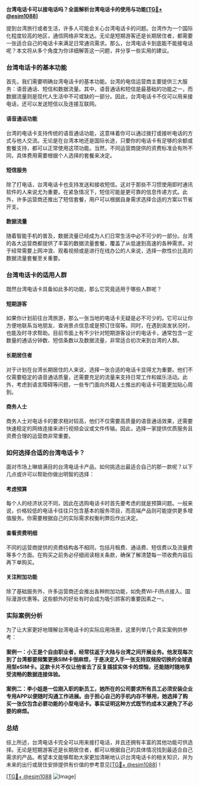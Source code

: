 **台湾电话卡可以接电话吗？全面解析台湾电话卡的使用与功能[[TG💪+ @esim1088](https://t.me/s/esim1088)]**

提到台湾旅行或者生活，许多人可能会关心台湾电话卡的问题。台湾作为一个国际化程度较高的地区，通信网络非常发达。无论是短期游客还是长期居住者，都需要一张适合自己的电话卡来满足日常通讯需求。那么，台湾电话卡到底能不能接电话呢？本文将从多个角度为你详细解答这一问题，并分享一些实用的建议。

### 台湾电话卡的基本功能

首先，我们需要明确台湾电话卡的基本功能。台湾的电信运营商主要提供三大服务：语音通话、短信和数据流量。其中，语音通话和短信是最基础的功能之一，而数据流量则是现代人生活中不可或缺的一部分。因此，台湾电话卡不仅可以用来接电话，还可以发送短信以及连接互联网。

#### 语音通话功能
台湾的电话卡支持传统的语音通话功能，这意味着你可以通过拨打或接听电话的方式与他人交流。无论是在台湾本地还是国际长途，只要你的电话卡有足够的余额或套餐支持，都可以正常使用这项功能。当然，不同运营商提供的资费标准会有所不同，具体费用需要根据个人选择的套餐来决定。

#### 短信服务
除了打电话，台湾电话卡也支持发送和接收短信。这对于那些不习惯使用即时通讯软件的人来说尤为重要。在紧急情况下，短信可能是更可靠的信息传递方式。此外，许多运营商还推出了短信套餐，用户可以根据自身需求选择合适的方案以节省开支。

#### 数据流量
随着智能手机的普及，数据流量已经成为人们日常生活中必不可少的一部分。台湾的各大运营商都提供了丰富的数据流量套餐，覆盖了从低速到高速的各种需求。对于经常需要上网冲浪、观看视频或是进行在线办公的人来说，选择一款性价比高的数据流量套餐至关重要。

### 台湾电话卡的适用人群

既然台湾电话卡具备如此多的功能，那么它究竟适用于哪些人群呢？

#### 短期游客
如果你计划前往台湾旅游，那么一张当地的电话卡无疑是必不可少的。它可以让你方便地联系当地朋友、查询景点信息或是预订住宿等。同时，在遇到突发状况时，也能及时寻求帮助。目前市面上有不少针对短期游客设计的电话卡，通常包含一定数量的通话分钟数、短信条数以及数据流量，非常适合初次来到台湾的人群。

#### 长期居住者
对于计划在台湾长期居住的人来说，选择一张合适的电话卡显得尤为重要。他们不仅需要稳定的语音通话质量，还需要充足的流量来支持日常工作和娱乐活动。此外，考虑到语言障碍等问题，一些专门面向外籍人士推出的电话卡可能更加贴心周到。

#### 商务人士
商务人士对电话卡的要求相对较高，他们不仅需要高质量的语音通话效果，还需要快速稳定的网络连接来进行视频会议或文件传输。因此，选择一家提供优质服务且资费合理的运营商非常重要。

### 如何选择合适的台湾电话卡？

面对市场上琳琅满目的台湾电话卡产品，如何挑选出最适合自己的那一款呢？以下几点或许可以帮助你做出明智的选择：

#### 考虑预算
每个人的经济状况不同，因此在选购电话卡时首先要考虑的就是预算问题。一般来说，价格较低的电话卡往往只包含基本的服务项目，而高端产品则可能提供更多增值服务。你需要根据自己的实际需求权衡利弊后作出决定。

#### 查看资费明细
不同的运营商提供的资费结构各不相同，包括月租费、通话费、短信费以及流量费等多个方面。在购买之前务必仔细阅读相关条款，确保了解清楚每一项收费内容后再下单购买。

#### 关注附加功能
除了基础服务外，许多运营商还会推出各种附加功能，如免费Wi-Fi热点接入、国际漫游优惠等。这些额外的好处有时会成为吸引顾客的重要因素之一。

### 实际案例分析

为了让大家更好地理解台湾电话卡的实际应用场景，这里列举几个真实案例供参考：

#### 案例一：小王是个自由职业者，经常往返于大陆与台湾之间开展业务。他发现每次到了台湾都要频繁更换SIM卡很麻烦，于是决定入手一张支持双频段切换的全球通用型eSIM卡。这款卡片不仅让他省去了反复插拔实体卡的烦恼，还能随时随地享受流畅的数据连接体验。

#### 案例二：李小姐是一位刚入职的新员工，她所在的公司要求所有员工必须安装企业专用APP以便随时沟通工作进展。由于担心自己的手机内存不够用，她选择了购买一张仅包含必要功能的小型电话卡。事实证明这种方式既节约成本又避免了不必要的麻烦。

### 总结

综上所述，台湾电话卡完全可以用来接打电话，并且还拥有丰富的其他功能可供选择。无论是短期游客还是长期居住者，都可以根据自己的具体情况找到最适合自己需求的产品。希望本文能够帮助大家更加清晰地认识台湾电话卡的相关知识，并为未来的出行或居住安排提供有价值的参考意见[[TG💪+ @esim1088](https://t.me/s/esim1088)]！

[[TG💪+ @esim1088](https://t.me/s/esim1088) ![Image](https://i.postimg.cc/4NQfJmqS/Snipaste-2025-05-13-00-14-12.png)]